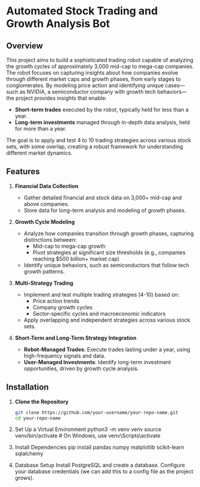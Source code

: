 # Automated Stock Trading and Growth Analysis Bot

## Overview
This project aims to build a sophisticated trading robot capable of analyzing the growth cycles of approximately 3,000 mid-cap to mega-cap companies. The robot focuses on capturing insights about how companies evolve through different market caps and growth phases, from early stages to conglomerates. By modeling price action and identifying unique cases—such as NVIDIA, a semiconductor company with growth tech behaviors—the project provides insights that enable:

- **Short-term trades** executed by the robot, typically held for less than a year.
- **Long-term investments** managed through in-depth data analysis, held for more than a year.

The goal is to apply and test 4 to 10 trading strategies across various stock sets, with some overlap, creating a robust framework for understanding different market dynamics.

## Features
1. **Financial Data Collection**
   - Gather detailed financial and stock data on 3,000+ mid-cap and above companies.
   - Store data for long-term analysis and modeling of growth phases.

2. **Growth Cycle Modeling**
   - Analyze how companies transition through growth phases, capturing distinctions between:
      - Mid-cap to mega-cap growth
      - Pivot strategies at significant size thresholds (e.g., companies reaching $500 billion+ market cap)
   - Identify unique behaviors, such as semiconductors that follow tech growth patterns.

3. **Multi-Strategy Trading**
   - Implement and test multiple trading strategies (4-10) based on:
      - Price action trends
      - Company growth cycles
      - Sector-specific cycles and macroeconomic indicators
   - Apply overlapping and independent strategies across various stock sets.

4. **Short-Term and Long-Term Strategy Integration**
   - **Robot-Managed Trades**: Execute trades lasting under a year, using high-frequency signals and data.
   - **User-Managed Investments**: Identify long-term investment opportunities, driven by growth cycle analysis.

## Installation
1. **Clone the Repository**
   ```bash
   git clone https://github.com/your-username/your-repo-name.git
   cd your-repo-name
   
2. Set Up a Virtual Environment
python3 -m venv venv
source venv/bin/activate  # On Windows, use venv\Scripts\activate

4. Install Dependencies
pip install pandas numpy matplotlib scikit-learn sqlalchemy

5. Database Setup
    Install PostgreSQL and create a database.
    Configure your database credentials (we can add this to a config file as the project grows).
